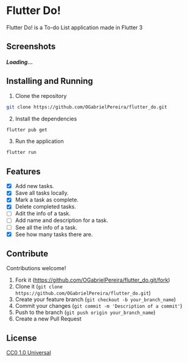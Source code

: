 # Flutter Do!

Flutter Do! is a To-do List application made in Flutter 3

## Screenshots
##### Loading...

## Installing and Running

1. Clone the repository

```bash
git clone https://github.com/OGabrielPereira/flutter_do.git
```

2. Install the dependencies

```bash
flutter pub get
```

3. Run the application

```bash
flutter run
```

## Features

- [x] Add new tasks.
- [x] Save all tasks locally.
- [x] Mark a task as complete.
- [x] Delete completed tasks.
- [ ] Adit the info of a task.
- [ ] Add name and description for a task.
- [ ] See all the info of a task.
- [x] See how many tasks there are.

## Contribute

Contributions welcome!

1.  Fork it (https://github.com/OGabrielPereira/flutter_do.git/fork)
2.  Clone it (`git clone https://github.com/OGabrielPereira/flutter_do.git`)
3.  Create your feature branch (`git checkout -b your_branch_name`)
4.  Commit your changes (`git commit -m 'Description of a commit'`)
5.  Push to the branch (`git push origin your_branch_name`)
6.  Create a new Pull Request


## License

[CC0 1.0 Universal](https://creativecommons.org/publicdomain/zero/1.0/)

